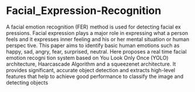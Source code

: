 # Facial_Expression-Recognition
A facial emotion recognition (FER) method is used for detecting facial ex
pressions. Facial expression plays a major role in expressing what a person feels
 and it expresses inner feeling and his or her mental situation or human perspec
tive. This paper aims to identify basic human emotions such as happy, sad,
 angry, fear, surprised, neutral. Here proposes a real time facial emotion recogni
tion system based on You Look Only Once (YOLO) architecture, Haarcascade
 Algorithm and a squeezenet architecture. It provides significant, accurate object
 detection and extracts high-level features that help to achieve good performance
 to classify the image and detecting objects
 
